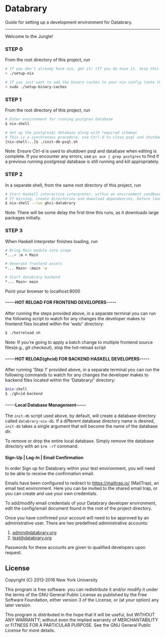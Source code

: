 # Databrary

Guide for setting up a development environment for Databrary.

---------------------------------------------------------------------------
Welcome to the Jungle!

### STEP 0
From the root directory of this project, run
```bash
# If you don't already have nix, get it! (If you do have it, skip this step)
> ./setup-nix

# If you just want to add the binary caches to your nix config (note that this is run by setup-nix, so you don't need to run both):
> sudo ./setup-binary-caches
```

### STEP 1
From the root directory of this project, run
```bash
# Enter environment for running postgres database
$ nix-shell

# Set up the postgresql database along with required schemas
# This is a synchronous procedure, use Ctrl-d to close psql and shutdown database.
[nix-shell:..]$ ./init-db-psql.sh
```
Note: Ensure Ctrl-d is used to shutdown psql and database when editing is complete. If you encounter any errors, use 
 `ps aux | grep postgres` to find if a previous running postgresql database is still running and kill appropriately. 

### STEP 2
In a separate shell, from the same root directory of this project, run
```bash
# Start Haskell interactive interpreter, within an environment sandboxed for building/running databrary.
# If missing, create directories and download dependencies, before launching interpreter.
$ nix-shell --run ghci-databrary
```
Note: There will be some delay the first time this runs, as it downloads large packages initially.

### STEP 3
When Haskell interpreter finishes loading, run
```bash
# Bring Main module into scope
*...> :m + Main

# Generate frontend assets
*... Main> :main -w

# Start databrary backend
*... Main> main
```

Point your browser to localhost:8000

#### -----HOT RELOAD FOR FRONTEND DEVELOPERS-----

After running the steps provided above, in a separate terminal you can run the following script 
to watch for any changes the developer makes to frontend files located within the 'web/' directory: 
```bash
$ ./hotreload.sh 
```
Note: If you're going to apply a batch change to multiple frontend source files(e.g., git checkout), 
stop the hot-reload script

#### -----HOT RELOAD(ghcid) FOR BACKEND HASKELL DEVELOPERS-----

After running 'Step 1'  provided above, in a separate terminal you can run the following commands 
to watch for any changes the developer makes to backend files located within the 'Databrary/' directory: 
```bash
$nix-shell
$ ./ghcid-backend
```

#### -----Local Database Management-----

The `init-db` script used above, by default, will create a database directory called `databrary-nix-db`.
If a different database directory name is desired, `init-db` takes a single argument that will become the
name of the database dir. 

To remove or drop the entire local database. Simply remove the database directory with an `$rm -rf` command. 


#### Sign-Up | Log-In | Email Confirmation

In order Sign up for Databrary within your test envirionment, you will need to
be able to receive the confirmation email. 

Emails have been configured to redirect to https://mailtrap.io/ (MailTrap), an 
email test environment. Here you can be invited to the shared email trap, or
you can create and use your own credentials. 

To add/modify email credentials of your Databrary developer environment, edit
the config/email document found in the root of the project directory.
 
Once you have confirmed your account will need to be approved by an
administrative user. There are two predefined administrative accounts: 
  
  1. admin@databrary.org
  2. test@databrary.org

Passwords for these accounts are given to qualified developers upon request.  



## License

Copyright (C) 2013-2016 New York University

This program is free software: you can redistribute it and/or modify
it under the terms of the GNU General Public License as published by
the Free Software Foundation, either version 3 of the License, or
(at your option) any later version.

This program is distributed in the hope that it will be useful,
but WITHOUT ANY WARRANTY; without even the implied warranty of
MERCHANTABILITY or FITNESS FOR A PARTICULAR PURPOSE.  See the
GNU General Public License for more details.

